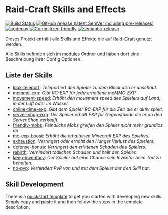 # Raid-Craft Skills and Effects

[![Build Status](https://github.com/raidcraft/skills-and-effects/workflows/Build/badge.svg)](../../actions?query=workflow%3ABuild)
[![GitHub release (latest SemVer including pre-releases)](https://img.shields.io/github/v/release/raidcraft/skills-and-effects?include_prereleases&label=release)](../../releases)
[![codecov](https://codecov.io/gh/raidcraft/skills-and-effects/branch/master/graph/badge.svg)](https://codecov.io/gh/raidcraft/skills-and-effects)
[![Commitizen friendly](https://img.shields.io/badge/commitizen-friendly-brightgreen.svg)](http://commitizen.github.io/cz-cli/)
[![semantic-release](https://img.shields.io/badge/%20%20%F0%9F%93%A6%F0%9F%9A%80-semantic--release-e10079.svg)](https://github.com/semantic-release/semantic-release)

Dieses Projekt enthält alle Skills und Effekte die auf [Raid-Craft](https://raid-craft.de) genutzt werden.

Alle Skills befinden sich im [modules](modules) Ordner und haben dort eine Beschreibung ihrer Config Optionen.

## Liste der Skills

- [look-teleport](modules/look-teleport): *Teleportiert den Spieler zu dem Block den er anschaut.*
- [mcmmo-exp](modules/mcmmo-exp): *Gibt RC-EXP für jede erhaltene mcMMO EXP.*
- [movement-speed](modules/movement-speed): *Erhöht den movement speed des Spielers auf Land, in der Luft oder im Wasser.*
- [online-time-exp](modules/online-time-exp): *Gibt dem Spieler RC-EXP für die Zeit die er aktiv spielt.*
- [server-shop-exp](modules/server-shop-exp): *Der Spieler erhält EXP für Gegenstände die er an den Server Shop verkauft.*
- [friendly-mobs](modules/friendly-mobs): *Feindliche Mobs greifen den Spieler nicht mehr grundlos an*
- [mc-exp-boost](modules/mc-exp-boost): *Erhöht die erhaltenen Minecraft EXP des Spielers.*
- [exhaustion](modules/exhaustion): *Verringert oder erhöht den Hunger Verlust des Spielers.*
- [defense-bonus](modules/defense-bonus): *Verringert den erlittenen Schaden des Spielers.*
- [rebirth](modules/rebirth): *Verhindert tödlichen Schaden und heilt den Spieler.*
- [keep-inventory](modules/keep-inventory): *Der Spieler hat eine Chance sein Inventar beim Tod zu behalten.*
- [no-pvp](modules/no-pvp): *Verhindert PvP von und mit dem Spieler der den Skill hat.*

## Skill Development

There is a [quickstart template](modules/template) to get you started with developing new skills. Simply copy and paste it and then follow the steps in the template description.
